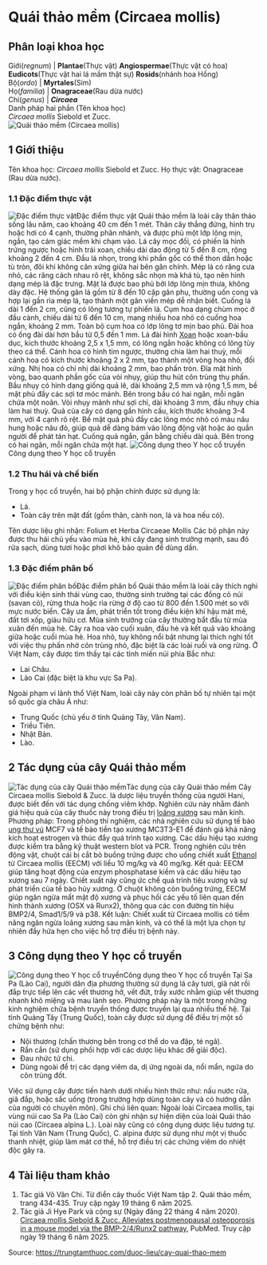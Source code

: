 # Quái thảo mềm (Circaea mollis)

Phân loại khoa học  
---  
Giới(_regnum_) |  **Plantae**(Thực vật) **Angiospermae**(Thực vật có hoa) **Eudicots**(Thực vật hai lá mầm thật sự) **Rosids**(nhánh hoa Hồng)  
Bộ(_ordo_) | **Myrtales**(Sim)  
Họ(_familia_) | **Onagraceae**(Rau dừa nước)  
Chi(_genus_) | **_Circaea_**  
Danh pháp hai phần (Tên khoa học)  
_Circaea mollis_ Siebold et Zucc.  
![Quái thảo mềm \(Circaea mollis\)](https://trungtamthuoc.com/images/others/quai-thao-mem-0682.jpg)
##  1 Giới thiệu
Tên khoa học: _Circaea mollis_ Siebold et Zucc.
Họ thực vật: Onagraceae (Rau dừa nước).
### 1.1 Đặc điểm thực vật
![Đặc điểm thực vật](https://trungtamthuoc.com/images/item/quai-thao-mem-0.jpg)Đặc điểm thực vật
Quái thảo mềm là loài cây thân thảo sống lâu năm, cao khoảng 40 cm đến 1 mét. Thân cây thẳng đứng, hình trụ hoặc hơi có 4 cạnh, thường phân nhánh, và được phủ một lớp lông mịn, ngắn, tạo cảm giác mềm khi chạm vào.
Lá cây mọc đối, có phiến lá hình trứng ngược hoặc hình trái xoan, chiều dài dao động từ 5 đến 8 cm, rộng khoảng 2 đến 4 cm. Đầu lá nhọn, trong khi phần gốc có thể thon dần hoặc tù tròn, đôi khi không cân xứng giữa hai bên gân chính. Mép lá có răng cưa nhỏ, các răng cách nhau rõ rệt, không sắc nhọn mà khá tù, tạo nên hình dạng mép lá đặc trưng. Mặt lá được bao phủ bởi lớp lông mịn thưa, không dày đặc. Hệ thống gân lá gồm từ 8 đến 10 cặp gân phụ, thường uốn cong và hợp lại gần rìa mép lá, tạo thành một gân viền mép dễ nhận biết. Cuống lá dài 1 đến 2 cm, cũng có lông tương tự phiến lá.
Cụm hoa dạng chùm mọc ở đầu cành, chiều dài từ 6 đến 10 cm, mang nhiều hoa nhỏ có cuống hoa ngắn, khoảng 2 mm. Toàn bộ cụm hoa có lớp lông tơ mịn bao phủ. Đài hoa có ống đài dài hơn bầu từ 0,5 đến 1 mm. Lá đài hình [Xoan](https://trungtamthuoc.com/duoc-lieu/cay-xoan "Xoan") hoặc xoan-bầu dục, kích thước khoảng 2,5 x 1,5 mm, có lông ngắn hoặc không có lông tùy theo cá thể. Cánh hoa có hình tim ngược, thường chia làm hai thuỳ, mỗi cánh hoa có kích thước khoảng 2 x 2 mm, tạo thành một vòng hoa nhỏ, đối xứng. Nhị hoa có chỉ nhị dài khoảng 2 mm, bao phấn tròn.
Đĩa mật hình vòng, bao quanh phần gốc của vòi nhụy, giúp thu hút côn trùng thụ phấn. Bầu nhụy có hình dạng giống quả lê, dài khoảng 2,5 mm và rộng 1,5 mm, bề mặt phủ đầy các sợi tơ móc mảnh. Bên trong bầu có hai ngăn, mỗi ngăn chứa một noãn. Vòi nhụy mảnh như sợi chỉ, dài khoảng 3 mm, đầu nhụy chia làm hai thuỳ.
Quả của cây có dạng gần hình cầu, kích thước khoảng 3–4 mm, với 4 cạnh rõ rệt. Bề mặt quả phủ đầy các lông móc nhỏ có màu nâu hung hoặc nâu đỏ, giúp quả dễ dàng bám vào lông động vật hoặc áo quần người để phát tán hạt. Cuống quả ngắn, gần bằng chiều dài quả. Bên trong có hai ngăn, mỗi ngăn chứa một hạt.
![Công dụng theo Y học cổ truyền](https://trungtamthuoc.com/images/item/quai-thao-mem-4.jpg)Công dụng theo Y học cổ truyền
### 1.2 Thu hái và chế biến
Trong y học cổ truyền, hai bộ phận chính được sử dụng là:
  * Lá.
  * Toàn cây trên mặt đất (gồm thân, cành non, lá và hoa nếu có).


Tên dược liệu ghi nhận: Folium et Herba Circaeae Mollis
Các bộ phận này được thu hái chủ yếu vào mùa hè, khi cây đang sinh trưởng mạnh, sau đó rửa sạch, dùng tươi hoặc phơi khô bảo quản để dùng dần.
### 1.3 Đặc điểm phân bố
![Đặc điểm phân bố](https://trungtamthuoc.com/images/item/quai-thao-mem-1.jpg)Đặc điểm phân bố
Quái thảo mềm là loài cây thích nghi với điều kiện sinh thái vùng cao, thường sinh trưởng tại các đồng cỏ núi (savan cỏ), rừng thưa hoặc rìa rừng ở độ cao từ 800 đến 1.500 mét so với mực nước biển. Cây ưa ẩm, phát triển tốt trong điều kiện khí hậu mát mẻ, đất tơi xốp, giàu hữu cơ.
Mùa sinh trưởng của cây thường bắt đầu từ mùa xuân đến mùa hè. Cây ra hoa vào cuối xuân, đầu hè và kết quả vào khoảng giữa hoặc cuối mùa hè. Hoa nhỏ, tuy không nổi bật nhưng lại thích nghi tốt với việc thụ phấn nhờ côn trùng nhỏ, đặc biệt là các loài ruồi và ong rừng.
Ở Việt Nam, cây được tìm thấy tại các tỉnh miền núi phía Bắc như:
  * Lai Châu.
  * Lào Cai (đặc biệt là khu vực Sa Pa).


Ngoài phạm vi lãnh thổ Việt Nam, loài cây này còn phân bố tự nhiên tại một số quốc gia châu Á như:
  * Trung Quốc (chủ yếu ở tỉnh Quảng Tây, Vân Nam).
  * Triều Tiên.
  * Nhật Bản.
  * Lào.


##  2 Tác dụng của cây Quái thảo mềm
![Tác dụng của cây Quái thảo mềm](https://trungtamthuoc.com/images/item/quai-thao-mem-2.jpg)Tác dụng của cây Quái thảo mềm
Cây Circaea mollis Siebold & Zucc. là dược liệu truyền thống của người Hani, được biết đến với tác dụng chống viêm khớp. Nghiên cứu này nhằm đánh giá hiệu quả của cây thuốc này trong điều trị [loãng xương](https://trungtamthuoc.com/bai-viet/trieu-chung-va-nguyen-nhan-gay-benh-loang-xuong "loãng xương") sau mãn kinh.
Phương pháp: Trong phòng thí nghiệm, các nhà nghiên cứu sử dụng tế bào [ung thư vú](https://trungtamthuoc.com/bai-viet/ung-thu-vu "ung thư vú") MCF7 và tế bào tiền tạo xương MC3T3-E1 để đánh giá khả năng kích hoạt estrogen và thúc đẩy quá trình tạo xương. Các dấu hiệu tạo xương được kiểm tra bằng kỹ thuật western blot và PCR. Trong nghiên cứu trên động vật, chuột cái bị cắt bỏ buồng trứng được cho uống chiết xuất [Ethanol](https://trungtamthuoc.com/hoat-chat/ethanol "Ethanol") từ Circaea mollis (EECM) với liều 10 mg/kg và 40 mg/kg.
Kết quả: EECM giúp tăng hoạt động của enzym phosphatase kiềm và các dấu hiệu tạo xương sau 7 ngày. Chiết xuất này cũng ức chế quá trình tiêu xương và sự phát triển của tế bào hủy xương. Ở chuột không còn buồng trứng, EECM giúp ngăn ngừa mất mật độ xương và phục hồi các yếu tố liên quan đến hình thành xương (OSX và Runx2), thông qua các con đường tín hiệu BMP2/4, Smad1/5/9 và p38.
Kết luận: Chiết xuất từ Circaea mollis có tiềm năng ngăn ngừa loãng xương sau mãn kinh, và có thể là một lựa chọn tự nhiên đầy hứa hẹn cho việc hỗ trợ điều trị bệnh này.
##  3 Công dụng theo Y học cổ truyền
![Công dụng theo Y học cổ truyền](https://trungtamthuoc.com/images/item/quai-thao-mem-3.jpg)Công dụng theo Y học cổ truyền
Tại Sa Pa (Lào Cai), người dân địa phương thường sử dụng lá cây tươi, giã nát rồi đắp trực tiếp lên các vết thương hở, vết đứt, trầy xước nhằm giúp vết thương nhanh khô miệng và mau lành sẹo. Phương pháp này là một trong những kinh nghiệm chữa bệnh truyền thống được truyền lại qua nhiều thế hệ.
Tại tỉnh Quảng Tây (Trung Quốc), toàn cây được sử dụng để điều trị một số chứng bệnh như:
  * Nội thương (chấn thương bên trong cơ thể do va đập, té ngã).
  * Rắn cắn (sử dụng phối hợp với các dược liệu khác để giải độc).
  * Đau nhức tứ chi.
  * Dùng ngoài để trị các dạng viêm da, dị ứng ngoài da, nổi mẩn, ngứa do côn trùng đốt.


Việc sử dụng cây được tiến hành dưới nhiều hình thức như: nấu nước rửa, giã đắp, hoặc sắc uống (trong trường hợp dùng toàn cây và có hướng dẫn của người có chuyên môn).
Ghi chú liên quan: Ngoài loài Circaea mollis, tại vùng núi cao Sa Pa (Lào Cai) còn ghi nhận sự hiện diện của loài Quái thảo núi cao (Circaea alpina L.). Loài này cũng có công dụng dược liệu tương tự. Tại tỉnh Vân Nam (Trung Quốc), C. alpina được sử dụng như một vị thuốc thanh nhiệt, giúp làm mát cơ thể, hỗ trợ điều trị các chứng viêm do nhiệt độc gây ra.
##  4 Tài liệu tham khảo
  1. Tác giả Võ Văn Chi. Từ điển cây thuốc Việt Nam tập 2. Quái thảo mềm, trang 434-435. Truy cập ngày 19 tháng 6 năm 2025.
  2. Tác giả Ji Hye Park và cộng sự (Ngày đăng 22 tháng 4 năm 2020). [Circaea mollis Siebold & Zucc. Alleviates postmenopausal osteoporosis in a mouse model via the BMP-2/4/Runx2 pathway](https://pubmed.ncbi.nlm.nih.gov/32321506/), PubMed. Truy cập ngày 19 tháng 6 năm 2025.




Source: https://trungtamthuoc.com/duoc-lieu/cay-quai-thao-mem